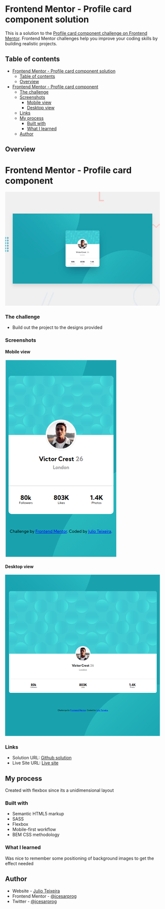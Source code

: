 # Frontend Mentor - Profile card component solution

This is a solution to the [Profile card component challenge on Frontend Mentor](https://www.frontendmentor.io/challenges/profile-card-component-cfArpWshJ). Frontend Mentor challenges help you improve your coding skills by building realistic projects. 

## Table of contents

- [Frontend Mentor - Profile card component solution](#frontend-mentor---profile-card-component-solution)
  - [Table of contents](#table-of-contents)
  - [Overview](#overview)
- [Frontend Mentor - Profile card component](#frontend-mentor---profile-card-component)
    - [The challenge](#the-challenge)
    - [Screenshots](#screenshots)
      - [Mobile view](#mobile-view)
      - [Desktop view](#desktop-view)
    - [Links](#links)
  - [My process](#my-process)
    - [Built with](#built-with)
    - [What I learned](#what-i-learned)
  - [Author](#author)



## Overview
# Frontend Mentor - Profile card component

![Design preview for the Profile card component coding challenge](./design/desktop-preview.jpg)
### The challenge

- Build out the project to the designs provided


### Screenshots
#### Mobile view
![](./screenshot-mobile.png)
#### Desktop view
![](./screenshot-desktop.png)


### Links

- Solution URL: [Github solution](https://github.com/jcesarprog/Challenges/tree/main/FrontendMentor/04-profile-card-component)
- Live Site URL: [Live site](https://jcesarprog.github.io/Challenges/FrontendMentor/04-profile-card-component/)

## My process
Created with flexbox since its a unidimensional layout
### Built with

- Semantic HTML5 markup
- SASS
- Flexbox
- Mobile-first workflow
- BEM CSS methodology

### What I learned

Was nice to remember some positioning of background images to get the effect needed

## Author

- Website - [Julio Teixeira](https://jcesarprog.github.io/)
- Frontend Mentor - [@jcesarprog](https://www.frontendmentor.io/profile/jcesarprog)
- Twitter - [@jcesarprog](https://www.twitter.com/jcesarprog)


